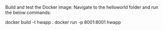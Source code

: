 Build and test the Docker image:
Navigate to the helloworld folder and run the below commands:

docker build -t hwapp .
docker run -p 8001:8001 hwapp
